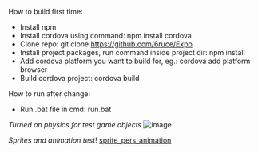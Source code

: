 How to build first time:
* Install npm
* Install cordova using command: npm install cordova
* Clone repo: git clone https://github.com/6ruce/Expo
* Install project packages, run command inside project dir: npm install
* Add cordova platform you want to build for, eg.: cordova add platform browser
* Build cordova project: cordova build

How to run after change:
* Run .bat file in cmd: run.bat

*Turned on physics for test game objects* 
![image](https://cloud.githubusercontent.com/assets/690939/26116637/83d2e9bc-3a6c-11e7-9cdf-de67b16fb257.png)

*Sprites and animation test*!
[sprite_pers_animation](https://cloud.githubusercontent.com/assets/690939/26357961/a65188d2-3fd9-11e7-824f-2b9218d0e67e.gif)

